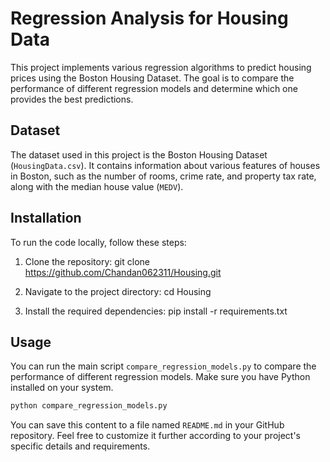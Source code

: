 # Regression Analysis for Housing Data

This project implements various regression algorithms to predict housing prices using the Boston Housing Dataset. The goal is to compare the performance of different regression models and determine which one provides the best predictions.

## Dataset

The dataset used in this project is the Boston Housing Dataset (`HousingData.csv`). It contains information about various features of houses in Boston, such as the number of rooms, crime rate, and property tax rate, along with the median house value (`MEDV`).

## Installation

To run the code locally, follow these steps:

1. Clone the repository:
git clone https://github.com/Chandan062311/Housing.git

2. Navigate to the project directory:
cd Housing

3. Install the required dependencies:
pip install -r requirements.txt


## Usage

You can run the main script `compare_regression_models.py` to compare the performance of different regression models. Make sure you have Python installed on your system.

```bash
python compare_regression_models.py
```
You can save this content to a file named `README.md` in your GitHub repository. Feel free to customize it further according to your project's specific details and requirements.
